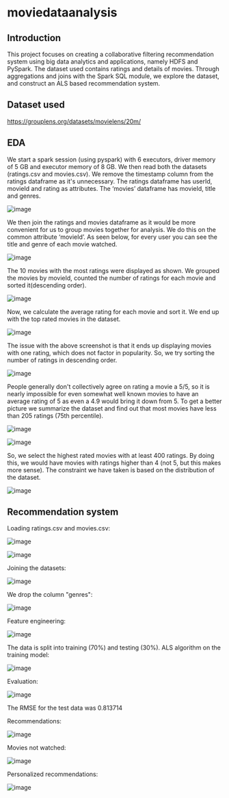 # moviedataanalysis

## Introduction
This project focuses on creating a collaborative filtering recommendation system using big data analytics and applications, namely HDFS and PySpark. 
The dataset used contains ratings and details of movies. Through aggregations and joins with the Spark SQL module, we explore the dataset, and construct an ALS based 
recommendation system.
## Dataset used
https://grouplens.org/datasets/movielens/20m/
## EDA
We start a spark session (using pyspark) with 6 executors, driver memory of 5 GB and executor memory of 8 GB.
We then read both the datasets (ratings.csv and movies.csv). We remove the timestamp column from the ratings dataframe as it's unnecessary. The ratings dataframe has userId, 
movieId and rating as attributes. The ‘movies’ dataframe has movieId, title and genres.

![image](https://user-images.githubusercontent.com/57229722/106375158-caeeb400-63af-11eb-851b-26726b3c32fb.png)

We then join the ratings and movies dataframe as it would be more convenient for us to group movies together for analysis. We do this on the common attribute ‘movieId’. As seen 
below, for every user you can see the title and genre of each movie watched. 

![image](https://user-images.githubusercontent.com/57229722/106375166-e0fc7480-63af-11eb-95cf-49f8251bb4d0.png)

The 10 movies with the most ratings were displayed as shown. We grouped the movies by movieId, counted the number of ratings for each movie and sorted it(descending order).

![image](https://user-images.githubusercontent.com/57229722/106375185-0a1d0500-63b0-11eb-8b28-f188f476647c.png)

Now, we calculate the average rating for each movie  and sort it. We end up with the top rated movies in the dataset.

![image](https://user-images.githubusercontent.com/57229722/106375199-24ef7980-63b0-11eb-81d6-f5d5302a37bf.png)

The issue with the above screenshot is that it ends up displaying movies with one rating, which does not factor in popularity. So, we try sorting the number of ratings in 
descending order.

![image](https://user-images.githubusercontent.com/57229722/106375213-4cdedd00-63b0-11eb-887f-a4ed8d4a5286.png)

People generally don't collectively agree on rating a movie a 5/5, so it is nearly impossible for even somewhat well known movies to have an average rating of 5 as even a 4.9 
would bring it down from 5. To get a better picture we summarize the dataset and find out that most movies have less than 205 ratings (75th percentile).

![image](https://user-images.githubusercontent.com/57229722/106375232-87e11080-63b0-11eb-9267-7466938fbe1d.png)

![image](https://user-images.githubusercontent.com/57229722/106375242-98918680-63b0-11eb-839c-833ac6b11b16.png)

So, we select the highest rated movies with at least 400 ratings. By doing this, we would have movies with ratings higher than 4 (not 5, but this makes more sense). The 
constraint we have taken is based on the distribution of the dataset.

![image](https://user-images.githubusercontent.com/57229722/106375271-c1198080-63b0-11eb-8b37-7f750af2f116.png)

## Recommendation system
Loading ratings.csv and movies.csv:

![image](https://user-images.githubusercontent.com/57229722/106375286-ec03d480-63b0-11eb-9bb1-1aa3611f5610.png)

![image](https://user-images.githubusercontent.com/57229722/106375294-fd4ce100-63b0-11eb-80aa-e02fd46575ce.png)

Joining the datasets:

![image](https://user-images.githubusercontent.com/57229722/106375301-13f33800-63b1-11eb-8ad5-b0e7f3190429.png)

We drop the column "genres":

![image](https://user-images.githubusercontent.com/57229722/106375317-384f1480-63b1-11eb-8999-48c1107df276.png)

Feature engineering:

![image](https://user-images.githubusercontent.com/57229722/106375350-5ddc1e00-63b1-11eb-9000-b880aa7b6337.png)

The data is split into training (70%) and testing (30%).
ALS algorithm on the training model:

![image](https://user-images.githubusercontent.com/57229722/106375387-8bc16280-63b1-11eb-92c8-51000ffa8a51.png)

Evaluation:

![image](https://user-images.githubusercontent.com/57229722/106375407-b8757a00-63b1-11eb-84e4-73428711eb4c.png)

The RMSE for the test data was 0.813714

Recommendations:

![image](https://user-images.githubusercontent.com/57229722/106375415-d7740c00-63b1-11eb-816e-06b191399826.png)

Movies not watched:

![image](https://user-images.githubusercontent.com/57229722/106375432-f5417100-63b1-11eb-8f3d-03c81845e2ec.png)

Personalized recommendations:

![image](https://user-images.githubusercontent.com/57229722/106375444-08ecd780-63b2-11eb-87d1-ae581e1f3cc7.png)
